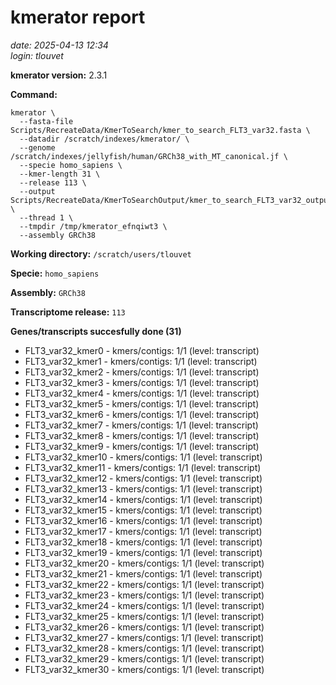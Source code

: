 # kmerator report
*date: 2025-04-13 12:34*  
*login: tlouvet*

**kmerator version:** 2.3.1

**Command:**

```
kmerator \
  --fasta-file Scripts/RecreateData/KmerToSearch/kmer_to_search_FLT3_var32.fasta \
  --datadir /scratch/indexes/kmerator/ \
  --genome /scratch/indexes/jellyfish/human/GRCh38_with_MT_canonical.jf \
  --specie homo_sapiens \
  --kmer-length 31 \
  --release 113 \
  --output Scripts/RecreateData/KmerToSearchOutput/kmer_to_search_FLT3_var32_output \
  --thread 1 \
  --tmpdir /tmp/kmerator_efnqiwt3 \
  --assembly GRCh38
```

**Working directory:** `/scratch/users/tlouvet`

**Specie:** `homo_sapiens`

**Assembly:** `GRCh38`

**Transcriptome release:** `113`

**Genes/transcripts succesfully done (31)**

- FLT3_var32_kmer0 - kmers/contigs: 1/1 (level: transcript)
- FLT3_var32_kmer1 - kmers/contigs: 1/1 (level: transcript)
- FLT3_var32_kmer2 - kmers/contigs: 1/1 (level: transcript)
- FLT3_var32_kmer3 - kmers/contigs: 1/1 (level: transcript)
- FLT3_var32_kmer4 - kmers/contigs: 1/1 (level: transcript)
- FLT3_var32_kmer5 - kmers/contigs: 1/1 (level: transcript)
- FLT3_var32_kmer6 - kmers/contigs: 1/1 (level: transcript)
- FLT3_var32_kmer7 - kmers/contigs: 1/1 (level: transcript)
- FLT3_var32_kmer8 - kmers/contigs: 1/1 (level: transcript)
- FLT3_var32_kmer9 - kmers/contigs: 1/1 (level: transcript)
- FLT3_var32_kmer10 - kmers/contigs: 1/1 (level: transcript)
- FLT3_var32_kmer11 - kmers/contigs: 1/1 (level: transcript)
- FLT3_var32_kmer12 - kmers/contigs: 1/1 (level: transcript)
- FLT3_var32_kmer13 - kmers/contigs: 1/1 (level: transcript)
- FLT3_var32_kmer14 - kmers/contigs: 1/1 (level: transcript)
- FLT3_var32_kmer15 - kmers/contigs: 1/1 (level: transcript)
- FLT3_var32_kmer16 - kmers/contigs: 1/1 (level: transcript)
- FLT3_var32_kmer17 - kmers/contigs: 1/1 (level: transcript)
- FLT3_var32_kmer18 - kmers/contigs: 1/1 (level: transcript)
- FLT3_var32_kmer19 - kmers/contigs: 1/1 (level: transcript)
- FLT3_var32_kmer20 - kmers/contigs: 1/1 (level: transcript)
- FLT3_var32_kmer21 - kmers/contigs: 1/1 (level: transcript)
- FLT3_var32_kmer22 - kmers/contigs: 1/1 (level: transcript)
- FLT3_var32_kmer23 - kmers/contigs: 1/1 (level: transcript)
- FLT3_var32_kmer24 - kmers/contigs: 1/1 (level: transcript)
- FLT3_var32_kmer25 - kmers/contigs: 1/1 (level: transcript)
- FLT3_var32_kmer26 - kmers/contigs: 1/1 (level: transcript)
- FLT3_var32_kmer27 - kmers/contigs: 1/1 (level: transcript)
- FLT3_var32_kmer28 - kmers/contigs: 1/1 (level: transcript)
- FLT3_var32_kmer29 - kmers/contigs: 1/1 (level: transcript)
- FLT3_var32_kmer30 - kmers/contigs: 1/1 (level: transcript)
